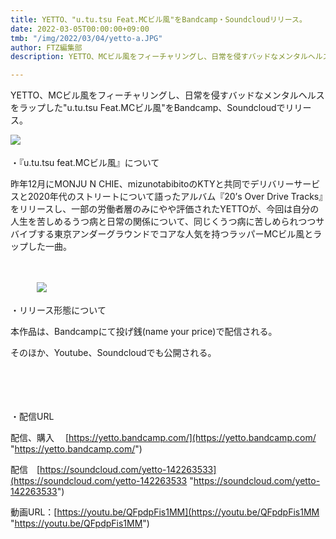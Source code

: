 ```yaml
---
title: YETTO、"u.tu.tsu Feat.MCビル風"をBandcamp・Soundcloudリリース。
date: 2022-03-05T00:00:00+09:00
tmb: "/img/2022/03/04/yetto-a.JPG"
author: FTZ編集部
description: YETTO、MCビル風をフィーチャリングし、日常を侵すバッドなメンタルヘルスをラップした"u.tu.tsu Feat.MCビル風"をBandcamp、Soundcloudでリリース。

---
```

YETTO、MCビル風をフィーチャリングし、日常を侵すバッドなメンタルヘルスをラップした"u.tu.tsu Feat.MCビル風"をBandcamp、Soundcloudでリリース。

![](/img/2022/03/04/yetto-a.JPG)　　　

・『u.tu.tsu feat.MCビル風』について

昨年12月にMONJU N CHIE、mizunotabibitoのKTYと共同でデリバリーサービスと2020年代のストリートについて語ったアルバム『20’s Over Drive Tracks』をリリースし、一部の労働者層のみにやや評価されたYETTOが、今回は自分の人生を苦しめるうつ病と日常の関係について、同じくうつ病に苦しめられつつサバイブする東京アンダーグラウンドでコアな人気を持つラッパーMCビル風とラップした一曲。

　　　　　

　　　![](/img/2022/03/04/u-tu-tsu.jpg)

・リリース形態について

本作品は、Bandcampにて投げ銭(name your price)で配信される。

そのほか、Youtube、Soundcloudでも公開される。

　　　　　　

　　　　　　

・配信URL

配信、購入　 [https://yetto.bandcamp.com/](https://yetto.bandcamp.com/ "https://yetto.bandcamp.com/")

配信　[https://soundcloud.com/yetto-142263533](https://soundcloud.com/yetto-142263533 "https://soundcloud.com/yetto-142263533")

動画URL：[https://youtu.be/QFpdpFis1MM](https://youtu.be/QFpdpFis1MM "https://youtu.be/QFpdpFis1MM")